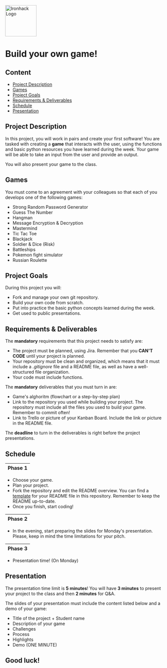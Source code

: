 <img src="https://bit.ly/2VnXWr2" alt="Ironhack Logo" width="100"/>

# Build your own game!

## Content
- [Project Description](#project-description)
- [Games](#games)
- [Project Goals](#project-goals)
- [Requirements & Deliverables](#requirements-&-deliverables)
- [Schedule](#schedule)
- [Presentation](#presentation)

## Project Description
In this project, you will work in pairs and create your first software!
You are tasked with creating a **game** that interacts with the user, using the functions and basic python resources you have learned during the week. Your game will be able to take an input from the user and provide an output. 

You will also present your game to the class. 

## Games
You must come to an agreement with your colleagues so that each of you develops one of the following games:

* Strong Random Password Generator
* Guess The Number
* Hangman
* Message Encryption & Decryption
* Mastermind
* Tic Tac Toe
* Blackjack
* Soldier & Dice (Risk)
* Battleships
* Pokemon fight simulator
* Russian Roulette

## Project Goals
During this project you will:
* Fork and manage your own git repository. 
* Build your own code from scratch. 
* Put into practice the basic python concepts learned during the week.
* Get used to public presentations. 

## Requirements & Deliverables
The **mandatory** requirements that this project needs to satisfy are: 
* The project must be planned, using Jira. Remember that you **CAN'T CODE** until your project is planned. 
* Your repository must be clean and organized, which means that it must include a *.gitignore* file and a README file, as well as have a well-structured file organization. 
* Your code must include functions. 

The **mandatory** deliverables that you must turn in are:
* Game's alghoritm (flowchart or a step-by-step plan)
* Link to the repository you used while building your project. The repository must include all the files you used to build your game. Remember to commit often!
* Link to Trello or picture of your Kanban Board. Include the link or picture in the README file.

The **deadline** to turn in the deliverables is right before the project presentations. 

## Schedule
| Phase 1 |  
|:--------:|
* Choose your game.
* Plan your project.
* Fork the repository and edit the README overview. You can find a [template](https://github.com/ta-data-bcn/Project-Week-1-Build-Your-Own-Game/blob/master/your-project/README.md) for your README file in this repository. Remember to keep the README up-to-date. 
* Once you finish, start coding!

| Phase 2 |  
|:--------:|
* In the evening, start preparing the slides for Monday's presentation.  Please, keep in mind the time limitations for your pitch.

| Phase 3 |  
|:--------:|
* Presentation time! (On Monday) 

## Presentation
The presentation time limit is **5 minutes**! You will have **3 minutes** to present your project to the class and then **2 minutes** for Q&A. 

The slides of your presentation must include the content listed below and a demo of your game:

* Title of the project + Student name  
* Description of your game  
* Challenges  
* Process  
* Highlights  
* Demo (ONE MINUTE)

## Good luck!

